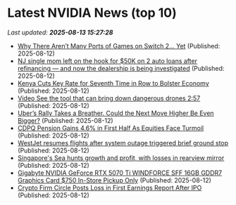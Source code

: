 # Latest NVIDIA News (top 10)
_Last updated: **2025-08-13 15:27:28**_

- [Why There Aren’t Many Ports of Games on Switch 2… Yet](https://gizmodo.com/why-there-arent-many-ports-of-games-on-switch-2-yet-2000641881) (Published: 2025-08-12)
- [NJ single mom left on the hook for $50K on 2 auto loans after refinancing — and now the dealership is being investigated](https://biztoc.com/x/f48ab839c425064b) (Published: 2025-08-12)
- [Kenya Cuts Key Rate for Seventh Time in Row to Bolster Economy](https://biztoc.com/x/45fd4cf9ea7d75dd) (Published: 2025-08-12)
- [Video
See the tool that can bring down dangerous drones
2:57](https://biztoc.com/x/b82a8913d6ff393a) (Published: 2025-08-12)
- [Uber’s Rally Takes a Breather. Could the Next Move Higher Be Even Bigger?](https://biztoc.com/x/ee1fd34eb210e11c) (Published: 2025-08-12)
- [CDPQ Pension Gains 4.6% in First Half As Equities Face Turmoil](https://biztoc.com/x/b395ddd721125168) (Published: 2025-08-12)
- [WestJet resumes flights after system outage triggered brief ground stop](https://biztoc.com/x/2c65cc148a1a72fc) (Published: 2025-08-12)
- [Singapore's Sea hunts growth and profit, with losses in rearview mirror](https://biztoc.com/x/4e124406b3890b68) (Published: 2025-08-12)
- [Gigabyte NVIDIA GeForce RTX 5070 Ti WINDFORCE SFF 16GB GDDR7 Graphics Card $750 In-Store Pickup Only](https://slickdeals.net/f/18523042-gigabyte-nvidia-geforce-rtx-5070-ti-windforce-sff-16gb-gddr7-graphics-card-750-in-store-pickup-only) (Published: 2025-08-12)
- [Crypto Firm Circle Posts Loss in First Earnings Report After IPO](https://biztoc.com/x/70d7e07e49e69682) (Published: 2025-08-12)
